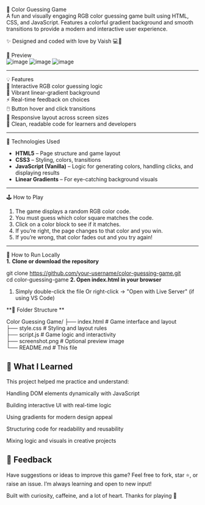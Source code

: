 🎨 Color Guessing Game  
A fun and visually engaging RGB color guessing game built using HTML, CSS, and JavaScript. Features a colorful gradient background and smooth transitions to provide a modern and interactive user experience.

✨ Designed and coded with love by Vaish 💻🧠

📸 Preview  
![image](https://github.com/user-attachments/assets/0f254805-0aac-4a74-a023-150d5d22f453)
![image](https://github.com/user-attachments/assets/d1d82d22-4cdf-4a2e-b066-9ab8990fcf1f)
![image](https://github.com/user-attachments/assets/e141a903-2673-4da0-aa4d-7c6a939dcbf7)



---

💡 Features  
🎯 Interactive RGB color guessing logic  
🎨 Vibrant linear-gradient background  
⚡ Real-time feedback on choices  
🖱️ Button hover and click transitions  
📱 Responsive layout across screen sizes  
🧼 Clean, readable code for learners and developers  

---

🚀 Technologies Used  
- **HTML5** – Page structure and game layout  
- **CSS3** – Styling, colors, transitions  
- **JavaScript (Vanilla)** – Logic for generating colors, handling clicks, and displaying results  
- **Linear Gradients** – For eye-catching background visuals  

---

🕹️ How to Play  
1. The game displays a random RGB color code.  
2. You must guess which color square matches the code.  
3. Click on a color block to see if it matches.  
4. If you’re right, the page changes to that color and you win.  
5. If you’re wrong, that color fades out and you try again!

---

🔧 How to Run Locally  
**1.** **Clone or download the repository**  

git clone https://github.com/your-username/color-guessing-game.git  
cd color-guessing-game
**2. Open index.html in your browser**

1. Simply double-click the file Or right-click → "Open with Live Server" (if using VS Code)

**📂 Folder Structure
**

Color Guessing Game/
├── index.html        # Game interface and layout  
├── style.css         # Styling and layout rules  
├── script.js         # Game logic and interactivity  
├── screenshot.png    # Optional preview image  
└── README.md         # This file  

🧠 What I Learned
---
This project helped me practice and understand:

Handling DOM elements dynamically with JavaScript

Building interactive UI with real-time logic

Using gradients for modern design appeal

Structuring code for readability and reusability

Mixing logic and visuals in creative projects

💬 Feedback
---
Have suggestions or ideas to improve this game?
Feel free to fork, star ⭐, or raise an issue. I’m always learning and open to new input!

Built with curiosity, caffeine, and a lot of heart.
Thanks for playing 💖

